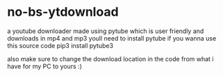 # no-bs-ytdownload
a youtube downloader made using pytube which is user friendly and downloads in mp4 and mp3
youll need to install pytube if you wanna use this source code
pip3 install pytube3


also make sure to change the download location in the code from what i have for my PC to yours
:)

